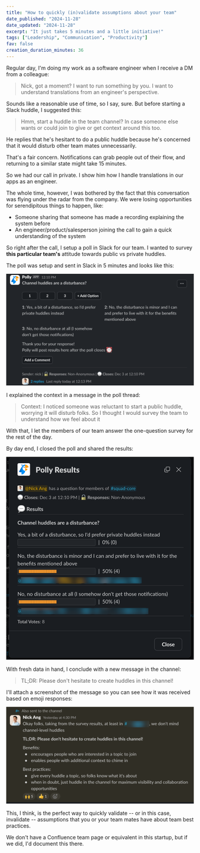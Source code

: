 ```yaml
---
title: "How to quickly (in)validate assumptions about your team"
date_published: "2024-11-28"
date_updated: "2024-11-28"
excerpt: "It just takes 5 minutes and a little initiative!"
tags: ["Leadership", "Communication", "Productivity"]
fav: false
creation_duration_minutes: 36
---
```


Regular day, I'm doing my work as a software engineer when I receive a DM from a colleague:

> Nick, got a moment? I want to run something by you. I want to understand translations from an engineer's perspective.

Sounds like a reasonable use of time, so I say, sure. But before starting a Slack huddle, I suggested this:

> Hmm, start a huddle in the team channel? In case someone else wants or could join to give or get context around this too.

He replies that he's hesitant to do a public huddle because he's concerned that it would disturb other team mates unnecessarily.

That's a fair concern. Notifications can grab people out of their flow, and returning to a similar state might take 15 minutes.

So we had our call in private. I show him how I handle translations in our apps as an engineer.

The whole time, however, I was bothered by the fact that this conversation was flying under the radar from the company. We were losing opportunities for serendipitous things to happen, like:

- Someone sharing that someone has made a recording explaining the system before
- An engineer/product/salesperson joining the call to gain a quick understanding of the system

So right after the call, I setup a poll in Slack for our team. I wanted to survey **this particular team's** attitude towards public vs private huddles.

The poll was setup and sent in Slack in 5 minutes and looks like this:

![slack survey for team](./images/polly-survey-huddles.png)

I explained the context in a message in the poll thread:

> Context: I noticed someone was reluctant to start a public huddle, worrying it will disturb folks. So I thought I would survey the team to understand how we feel about it

With that, I let the members of our team answer the one-question survey for the rest of the day.

By day end, I closed the poll and shared the results:

![slack poll showing results](./images/polly-survey-huddles-results.png)

With fresh data in hand, I conclude with a new message in the channel:

> TL;DR: Please don't hesitate to create huddles in this channel!

I'll attach a screenshot of the message so you can see how it was received based on emoji responses:

![concluding message on slack](./images/survey-conclude-message.png)

This, I think, is the perfect way to quickly validate -- or in this case, invalidate -- assumptions that you or your team mates have about team best practices.

We don't have a Confluence team page or equivalent in this startup, but if we did, I'd document this there.
